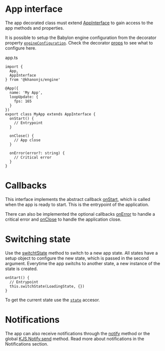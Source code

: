 # App interface
The app decorated class must extend [AppInterface](https://khanonjs.com/api-docs/classes/decorators_app.AppInterface.html) to gain access to the app methods and properties.

It is possible to setup the Babylon engine configuration from the decorator property [`engineConfiguration`](https://khanonjs.com/api-docs/types/types.EngineConfiguration.html). Check the decorator [props](https://khanonjs.com/api-docs/interfaces/decorators_app.AppProps.html) to see what to configure here.

app.ts
```
import {
  App,
  AppInterface
} from '@khanonjs/engine'

@App({
  name: 'My App',
  loopUpdate: {
    fps: 165
  }
})
export class MyApp extends AppInterface {
  onStart() {
    // Entrypoint
  }

  onClose() {
    // App close
  }

  onError(error?: string) {
    // Critical error
  }
}
```

# Callbacks

This interface implements the abstract callback [onStart](https://khanonjs.com/api-docs/classes/decorators_app.AppInterface.html#onStart), which is called when the app is ready to start. This is the entrypoint of the application.

There can also be implemented the optional callbacks [onError](https://khanonjs.com/api-docs/classes/decorators_app.AppInterface.html#onError) to handle a critical error and [onClose](https://khanonjs.com/api-docs/classes/decorators_app.AppInterface.html#onClose) to handle the application close.

# Switching state

Use the [switchtState](https://khanonjs.com/api-docs/classes/decorators_app.AppInterface.html#startState) method to switch to a new app state.
All states have a setup object to configure the new state, which is passed in the second argument. Everytime the app switchs to another state, a new instance of the state is created.
```
onStart() {
  // Entrypoint
  this.switchState(LoadingState, {})
}
```

To get the current state use the [`state`](https://khanonjs.com/api-docs/classes/decorators_app.AppInterface.html#state) accesor.

# Notifications

The app can also receive notifications through the [notify](https://khanonjs.com/api-docs/classes/decorators_app.AppInterface.html#notify) method or the global [KJS.Notify.send](https://khanonjs.com/api-docs/functions/kjs.KJS.Notify.send.html) method. Read more about notifications in the Notifications section.
